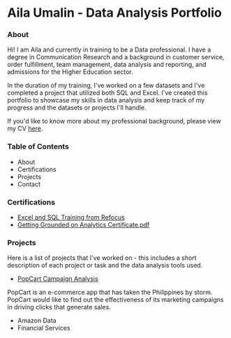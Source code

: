 # Aila Umalin - Data Analysis Portfolio 

### About
Hi! I am Aila and currently in training to be a Data professional. I have a degree in Communication Research and a background in customer service, order fulfillment, team management, data analysis and reporting, and admissions for the Higher Education sector.

In the duration of my training, I've worked on a few datasets and I've completed a project that utilized both SQL and Excel. I've created this portfolio to showcase my skills in data analysis and keep track of my progress and the datasets or projects I'll handle.

If you'd like to know more about my professional background, please view my CV [here](https://github.com/ailaumalin/Data-Analysis-Portfolio/blob/main/Jonnaila%20Marie%20Umalin.pdf).

### Table of Contents
- About
- Certifications
- Projects
- Contact

### Certifications
- [Excel and SQL Training from Refocus](https://github.com/ailaumalin/Data-Analysis-Portfolio/blob/8fcb4f250de2fefef4dfe1fbf3f9eca1460319ae/(1)%20RefocusCompletionCertificate_Aila%20%20Umalin_99503034.pdf)
- [Getting Grounded on Analytics Certificate.pdf](https://github.com/ailaumalin/Data-Analysis-Portfolio/files/12301149/Getting.Grounded.on.Analytics.Certificate.pdf)


### Projects
Here is a list of projects that I've worked on - this includes a short description of each project or task and the data analysis tools used.

- [PopCart Campaign Analysis](https://github.com/ailaumalin/Data-Analysis-Projects/blob/main/PopCart%20Campaign%20Analysis.md)

PopCart is an e-commerce app that has taken the Philippines by storm. PopCart would like to find out the effectiveness of its marketing campaigns in driving clicks that generate sales. 
  
- Amazon Data
- Financial Services
